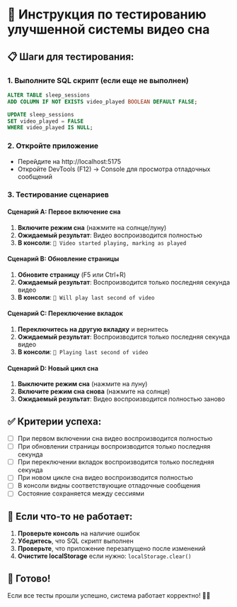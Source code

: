 # 🧪 Инструкция по тестированию улучшенной системы видео сна

## 📋 Шаги для тестирования:

### 1. Выполните SQL скрипт (если еще не выполнен)
```sql
ALTER TABLE sleep_sessions 
ADD COLUMN IF NOT EXISTS video_played BOOLEAN DEFAULT FALSE;

UPDATE sleep_sessions 
SET video_played = FALSE 
WHERE video_played IS NULL;
```

### 2. Откройте приложение
- Перейдите на http://localhost:5175
- Откройте DevTools (F12) → Console для просмотра отладочных сообщений

### 3. Тестирование сценариев

#### Сценарий A: Первое включение сна
1. **Включите режим сна** (нажмите на солнце/луну)
2. **Ожидаемый результат**: Видео воспроизводится полностью
3. **В консоли**: `🌙 Video started playing, marking as played`

#### Сценарий B: Обновление страницы
1. **Обновите страницу** (F5 или Ctrl+R)
2. **Ожидаемый результат**: Воспроизводится только последняя секунда видео
3. **В консоли**: `🌙 Will play last second of video`

#### Сценарий C: Переключение вкладок
1. **Переключитесь на другую вкладку** и вернитесь
2. **Ожидаемый результат**: Воспроизводится только последняя секунда видео
3. **В консоли**: `🌙 Playing last second of video`

#### Сценарий D: Новый цикл сна
1. **Выключите режим сна** (нажмите на луну)
2. **Включите режим сна снова** (нажмите на солнце)
3. **Ожидаемый результат**: Видео воспроизводится полностью заново

## ✅ Критерии успеха:

- [ ] При первом включении сна видео воспроизводится полностью
- [ ] При обновлении страницы воспроизводится только последняя секунда
- [ ] При переключении вкладок воспроизводится только последняя секунда
- [ ] При новом цикле сна видео воспроизводится полностью
- [ ] В консоли видны соответствующие отладочные сообщения
- [ ] Состояние сохраняется между сессиями

## 🐛 Если что-то не работает:

1. **Проверьте консоль** на наличие ошибок
2. **Убедитесь**, что SQL скрипт выполнен
3. **Проверьте**, что приложение перезапущено после изменений
4. **Очистите localStorage** если нужно: `localStorage.clear()`

## 🎉 Готово!

Если все тесты прошли успешно, система работает корректно! 🌙✨
